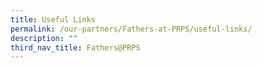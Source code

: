```yaml
---
title: Useful Links
permalink: /our-partners/Fathers-at-PRPS/useful-links/
description: ""
third_nav_title: Fathers@PRPS
---
```

